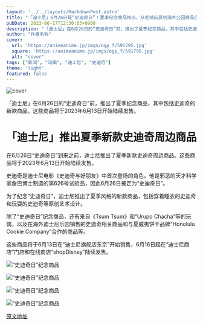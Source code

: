 ```yaml
---
layout: '../../layouts/MarkdownPost.astro'
title: "「迪士尼」6月26日是“史迪奇日”！夏季纪念商品推出，从毛绒玩具到海外公园商品应有尽有♪"
pubDate: 2023-06-17T12:30:03+0900
description: "「迪士尼」在6月26日的“史迪奇日”前，推出了夏季纪念商品，其中包括史迪奇的新款商品。这些商品将于2023年6月13日开始陆续发售。"
author: "作者名称"
cover:
  url: 'https://animeanime.jp/imgs/ogp_f/591795.jpg'
  square: 'https://animeanime.jp/imgs/ogp_f/591795.jpg'
  alt: "cover"
tags: ["新闻", "动画", "迪士尼", "史迪奇"]
theme: 'light'
featured: false
---
```


![cover](https://animeanime.jp/imgs/ogp_f/591795.jpg)

「迪士尼」在6月26日的“史迪奇日”前，推出了夏季纪念商品，其中包括史迪奇的新款商品。这些商品将于2023年6月13日开始陆续发售。

# 「迪士尼」推出夏季新款史迪奇周边商品

在6月26日“史迪奇日”到来之前，迪士尼推出了夏季新款史迪奇周边商品。这些商品将于2023年6月13日开始陆续发售。

史迪奇是迪士尼电影《史迪奇与好朋友》中首次登场的角色。他是邪恶的天才科学家詹巴博士制造的第626号试验品，因此6月26日被定为“史迪奇日”。

为了纪念“史迪奇日”，迪士尼推出了夏季风格的新款商品，包括穿着睡衣的史迪奇和玩耍的史迪奇等原创艺术设计。

除了“史迪奇日”纪念商品，还有来自《Tsum Tsum》和“Urupo Chacha”等的玩偶，以及在海外迪士尼乐园销售的史迪奇相关商品和与夏威夷饼干品牌“Honolulu Cookie Company”合作的商品等。

这些商品将于6月13日在“迪士尼旗舰店东京”开始销售，6月16日起在“迪士尼商店”门店和在线商店“shopDisney”陆续发售。

![“史迪奇日”纪念商品](https://animeanime.jp/imgs/zoom/591796.jpg)

![“史迪奇日”纪念商品](https://animeanime.jp/imgs/zoom/591797.jpg)

![“史迪奇日”纪念商品](https://animeanime.jp/imgs/zoom/591779.jpg)

![“史迪奇日”纪念商品](https://animeanime.jp/imgs/zoom/591780.jpg)

  [原文地址](https://animeanime.jp/article/2023/06/17/77983.html)